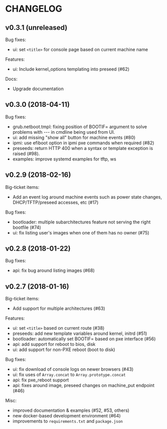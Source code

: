 # CHANGELOG

## v0.3.1 (unreleased)

Bug fixes:

 - ui: set `<title>` for console page based on current machine name

Features:

 - ui: Include kernel_options templating into preseed (#62) 

Docs:

 - Upgrade documentation

## v0.3.0 (2018-04-11)

Bug fixes:

 - grub.netboot.tmpl: fixing position of BOOTIF= argument to solve problems with --- in cmdline being used from UI.
 - ui: add missing "show all" button for machine events (#80)
 - ipmi: use efiboot option in ipmi pxe commands when required (#82)
 - preseeds: return HTTP 400 when a syntax or template exception is raised (#98).
 - examples: improve systemd examples for tftp, ws

## v0.2.9 (2018-02-16)

Big-ticket items:

 - Add an event log around machine events such as power state changes, DHCP/TFTP/preseed accesses, etc (#17)

Bug fixes:

 - bootloader: multiple subarchitectures feature not serving the right bootfile (#74)
 - ui: fix listing user's images when one of them has no owner (#75)

## v0.2.8 (2018-01-22)

Bug fixes:

 - api: fix bug around listing images (#68)

## v0.2.7 (2018-01-16)

Big-ticket items:

 - Add support for multiple architectures (#63)

Features:

 - ui: set `<title>` based on current route (#38)
 - preseeds: add new template variables around kernel, initrd (#51)
 - bootloader: automatically set BOOTIF= based on pxe interface (#56)
 - api: add support for reboot to bios, disk
 - ui: add support for non-PXE reboot (boot to disk)

Bug fixes:

 - ui: fix download of console logs on newer browsers (#43)
 - ui: fix uses of `Array.concat` to `Array.prototype.concat`
 - api: fix pxe_reboot support
 - api: fixes around image, preseed changes on machine_put endpoint (#46)

Misc:

 - improved documentation & examples (#52, #53, others)
 - new docker-based development environment (#64)
 - improvements to `requirements.txt` and `package.json`
